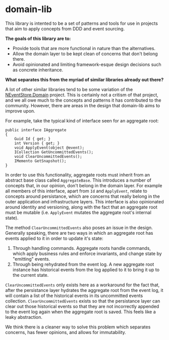 # domain-lib

This library is intented to be a set of patterns and tools for use in projects that aim to apply concepts from DDD and event sourcing.

**The goals of this library are to:**
- Provide tools that are more functional in nature than the alternatives.
- Allow the domain layer to be kept clean of concerns that don't belong there.
- Avoid opinionated and limiting framework-esque design decisions such as concrete inheritance.

**What separates this from the myriad of similar libraries already out there?**

A lot of other similar libraries tend to be some variation of the [NEventStore.Domain](https://github.com/NEventStore/NEventStore.Domain) project. This is certainly not a critism of that project, and we all owe much to the concepts and patterns it has contributed to the community. However, there are areas in the design that domain-lib aims to improve upon.

For example, take the typical kind of interface seen for an aggregate root:

```
public interface IAggregate
{
    Guid Id { get; }
    int Version { get; }
    void ApplyEvent(object @event);
    ICollection GetUncommittedEvents();
    void ClearUncommittedEvents();
    IMemento GetSnapshot();
}
```

In order to use this functionality, aggregate roots must inherit from an abstract base class called `AggregateBase`. This introduces a number of concepts that, in our opinion, don't belong in the domain layer. For example all members of this interface, apart from `Id` and `ApplyEvent`, relate to concepts around persistance, which are concerns that really belong in the outer application and infrastructure layers. This interface is also opinionated around identity and versioning, along with the fact that an aggregate root must be mutable (i.e. `ApplyEvent` mutates the aggregate root's internal state).

The method `ClearUncommittedEvents` also poses an issue in the design. Generally speaking, there are two ways in which an aggregate root has events applied to it in order to update it's state:
1. Through handling commands. Aggregate roots handle commands, which apply business rules and enforce invariants, and change state by "emitting" events.
2. Through being rehydrated from the event log. A new aggregate root instance has historical events from the log applied to it to bring it up to the current state.

`ClearUncommittedEvents` only exists here as a workaround for the fact that, after the persistance layer hydrates the aggregate root from the event log, it will contain a list of the historical events in its uncommitted events collection. `ClearUncommittedEvents` exists so that the persistance layer can clear out those historical events so that they are not incorrectly appended to the event log again when the aggregate root is saved. This feels like a leaky abstraction.

We think there is a cleaner way to solve this problem which separates concerns, has fewer opinions, and allows for immutability. 
